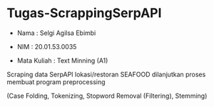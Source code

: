 # Tugas-ScrappingSerpAPI

- Nama        : Selgi Agilsa Ebimbi

- NIM         : 20.01.53.0035 

- Mata Kuliah : Text Minning (A1)


Scraping data SerpAPI lokasi/restoran SEAFOOD dilanjutkan proses membuat program preprocessing 

(Case Folding, Tokenizing, Stopword Removal (Filtering), Stemming)
